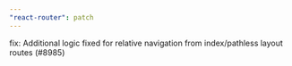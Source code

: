 ```yaml
---
"react-router": patch
---
```


fix: Additional logic fixed for relative navigation from index/pathless layout routes (#8985)
